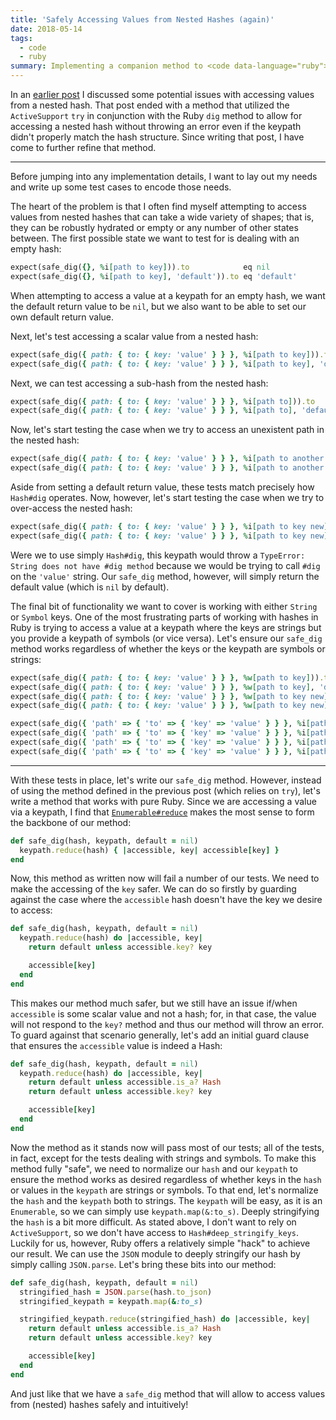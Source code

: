 ```yaml
---
title: 'Safely Accessing Values from Nested Hashes (again)'
date: 2018-05-14
tags:
  - code
  - ruby
summary: Implementing a companion method to <code data-language="ruby">Hash#dig</code> that <em>always</em> returns a value and <em>never</em> throws an error and allows for a default return value.
---
```


In an [earlier post](http://fractaledmind.com/articles/accessing-values-from-nested-hashes/) I discussed some potential issues with accessing values from a nested hash. That post ended with a method that utilized the `ActiveSupport` `try` in conjunction with the Ruby `dig` method to allow for accessing a nested hash without throwing an error even if the keypath didn't properly match the hash structure. Since writing that post, I have come to further refine that method.

- - -

Before jumping into any implementation details, I want to lay out my needs and write up some test cases to encode those needs.

The heart of the problem is that I often find myself attempting to access values from nested hashes that can take a wide variety of shapes; that is, they can be robustly hydrated or empty or any number of other states between. The first possible state we want to test for is dealing with an empty hash:

~~~ruby
expect(safe_dig({}, %i[path to key])).to            eq nil
expect(safe_dig({}, %i[path to key], 'default')).to eq 'default'
~~~

When attempting to access a value at a keypath for an empty hash, we want the default return value to be `nil`, but we also want to be able to set our own default return value.

Next, let's test accessing a scalar value from a nested hash:

~~~ruby
expect(safe_dig({ path: { to: { key: 'value' } } }, %i[path to key])).to            eq 'value'
expect(safe_dig({ path: { to: { key: 'value' } } }, %i[path to key], 'default')).to eq 'value'
~~~

Next, we can test accessing a sub-hash from the nested hash:

~~~ruby
expect(safe_dig({ path: { to: { key: 'value' } } }, %i[path to])).to            eq { key: 'value' }
expect(safe_dig({ path: { to: { key: 'value' } } }, %i[path to], 'default')).to eq { key: 'value' }
~~~

Now, let's start testing the case when we try to access an unexistent path in the nested hash:

~~~ruby
expect(safe_dig({ path: { to: { key: 'value' } } }, %i[path to another key])).to            eq nil
expect(safe_dig({ path: { to: { key: 'value' } } }, %i[path to another key], 'default')).to eq 'default'
~~~

Aside from setting a default return value, these tests match precisely how `Hash#dig` operates. Now, however, let's start testing the case when we try to over-access the nested hash:

~~~ruby
expect(safe_dig({ path: { to: { key: 'value' } } }, %i[path to key new])).to            eq nil
expect(safe_dig({ path: { to: { key: 'value' } } }, %i[path to key new], 'default')).to eq 'default'
~~~

Were we to use simply `Hash#dig`, this keypath would throw a `TypeError: String does not have #dig method` because we would be trying to call `#dig` on the `'value'` string. Our `safe_dig` method, however, will simply return the default value (which is `nil` by default).

The final bit of functionality we want to cover is working with either `String` or `Symbol` keys. One of the most frustrating parts of working with hashes in Ruby is trying to access a value at a keypath where the keys are strings but you provide a keypath of symbols (or vice versa). Let's ensure our `safe_dig` method works regardless of whether the keys or the keypath are symbols or strings:

~~~ruby
expect(safe_dig({ path: { to: { key: 'value' } } }, %w[path to key])).to                eq 'value'
expect(safe_dig({ path: { to: { key: 'value' } } }, %w[path to key], 'default')).to     eq 'value'
expect(safe_dig({ path: { to: { key: 'value' } } }, %w[path to key new])).to            eq nil
expect(safe_dig({ path: { to: { key: 'value' } } }, %w[path to key new], 'default')).to eq 'default'

expect(safe_dig({ 'path' => { 'to' => { 'key' => 'value' } } }, %i[path to key])).to                eq 'value'
expect(safe_dig({ 'path' => { 'to' => { 'key' => 'value' } } }, %i[path to key], 'default')).to     eq 'value'
expect(safe_dig({ 'path' => { 'to' => { 'key' => 'value' } } }, %i[path to key new])).to            eq nil
expect(safe_dig({ 'path' => { 'to' => { 'key' => 'value' } } }, %i[path to key new], 'default')).to eq 'default'
~~~

- - -

With these tests in place, let's write our `safe_dig` method. However, instead of using the method defined in the previous post (which relies on `try`), let's write a method that works with pure Ruby. Since we are accessing a value via a keypath, I find that [`Enumerable#reduce`]() makes the most sense to form the backbone of our method:

~~~ruby
def safe_dig(hash, keypath, default = nil)
  keypath.reduce(hash) { |accessible, key| accessible[key] }
end
~~~

Now, this method as written now will fail a number of our tests. We need to make the accessing of the `key` safer. We can do so firstly by guarding against the case where the `accessible` hash doesn't have the key we desire to access:

~~~ruby
def safe_dig(hash, keypath, default = nil)
  keypath.reduce(hash) do |accessible, key|
    return default unless accessible.key? key

    accessible[key]
  end
end
~~~

This makes our method much safer, but we still have an issue if/when `accessible` is some scalar value and not a hash; for, in that case, the value will not respond to the `key?` method and thus our method will throw an error. To guard against that scenario generally, let's add an initial guard clause that ensures the `accessible` value is indeed a Hash:

~~~ruby
def safe_dig(hash, keypath, default = nil)
  keypath.reduce(hash) do |accessible, key|
    return default unless accessible.is_a? Hash
    return default unless accessible.key? key

    accessible[key]
  end
end
~~~

Now the method as it stands now will pass most of our tests; all of the tests, in fact, except for the tests dealing with strings and symbols. To make this method fully "safe", we need to normalize our `hash` and our `keypath` to ensure the method works as desired regardless of whether keys in the `hash` or values in the `keypath` are strings or symbols. To that end, let's normalize the `hash` and the `keypath` both to strings. The `keypath` will be easy, as it is an `Enumerable`, so we can simply use `keypath.map(&:to_s)`. Deeply stringifying the `hash` is a bit more difficult. As stated above, I don't want to rely on `ActiveSupport`, so we don't have access to `Hash#deep_stringify_keys`. Luckily for us, however, Ruby offers a relatively simple "hack" to achieve our result. We can use the `JSON` module to deeply stringify our hash by simply calling `JSON.parse`. Let's bring these bits into our method:

~~~ruby
def safe_dig(hash, keypath, default = nil)
  stringified_hash = JSON.parse(hash.to_json)
  stringified_keypath = keypath.map(&:to_s)

  stringified_keypath.reduce(stringified_hash) do |accessible, key|
    return default unless accessible.is_a? Hash
    return default unless accessible.key? key

    accessible[key]
  end
end
~~~

And just like that we have a `safe_dig` method that will allow to access values from (nested) hashes safely and intuitively!
